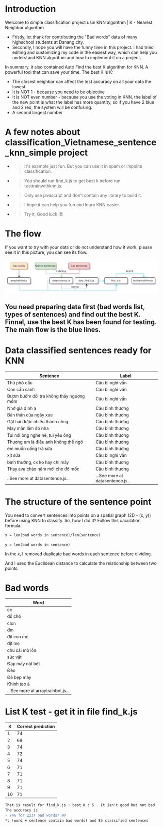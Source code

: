 # Introduction

Welcome to simple classification project usin KNN algorithm | K - Nearest Neighbor algorithm
- Fristly, let thank for contributing the "Bad words" data of many highschool students at Danang city.
- Secondly, I hope you will have the funny time in this project. I had tried editing and customizing my code in the easiest way, which can help you understand KNN algorithm and how to implement it on a project.

In summary, it also contained Auto Find the best K algorithm for KNN. A powerful tool that can save your time. The best K is K:
- The closest neighbor can affect the test accuracy on all your data the lowest
- It is NOT 1 - because you need to be objective
- It is NOT even number - because you use the voting in KNN, the label of the new point is what the label has more quantity, so if you have 2 blue and 2 red, the system will be confusing.
- A second largest number

# A few notes about classification_Vietnamese_sentence_knn_simple project

- > It's example just fun. But you can use it in spam or impolite classification.
- > You should run find_k.js to get best k before run testtrainwithknn.js.
- > Only use javascript and don't contain any library to build it.
- > I hope it can help you fun and learn KNN easier.
- > Try it, Good luck !!!!

# The flow

If you want to try with your data or do not understand how it work, please see it in this picture, you can see its flow.

![Flow](./assets/flow.JPG)

## You need preparing data first (bad words list, types of sentences) and find out the best K. Finnal, use the best K has been found for testing. The main flow is the blue lines.


# Data classified sentences ready for KNN
| Sentence | Label |
|--------------|-------|
| Thứ phò cẩu | Câu bị nghi vấn |
|Con cẩu sanh|Câu bị nghi vấn|
|Bươm bướm dối trá không thấy ngượng mồm|Câu bị nghi vấn|
|Nhớ gia đình ạ|Câu bình thường|
|Bản thân của ngày xưa|Câu bình thường|
|Gặt hái được nhiều thành công|Câu bình thường|
|May mắn lắm đó nha|Câu bình thường|
|Tui nói ông nghe nè, tui yêu ông|Câu bình thường|
|Thương em là điều anh không thể ngờ|Câu bình thường|
|em muốn uống trà sữa|Câu bình thường|
|xịt sữa|Câu bị nghi vấn|
|bình thường, cx ko hay chi mấy|Câu bình thường|
|Thay ava chào năm mới cho đỡ mốc|Câu bình thường|
|..See more at datasentence.js...|...See more at datasentence.js..|

# The structure of the sentence point
You need to convert sentences into points on a spatial graph (2D - (x, y)) before using KNN to classify. So, how I did it?
Follow this caculation formula:

    x = len(bad words in sentence)/len(sentence)

    y = len(bad words in sentence)

In the x, I removed duplicate bad words in each sentence before dividing.

And I used the Euclidean distance to calculate the relationship between two points.

# Bad words
|Word|
|----|
|cc|
|đồ chó|
|clon|
|đm|
|địt con mẹ|
|địt mẹ|
|chu cái mỏ lồn|
|súc vật|
|Đạp mày nát bét|
|Đéo|
|Đè bẹp mày|
|Khinh tao à|
|...See more at arraytrainbot.js...|

# List K test - get it in file find_k.js
|K|Correct prediction|
|---|----|
|1|74|
|2|69|
|3|74|
|4|72|
|5|74|
|6|71|
|7|71|
|8|71|
|9|71|
|10|71|

```diff
That is result for find_k.js : best K : 5 . It isn't good but not bad. That was an objective result in 10 test rounds
The accuracy is 
- 74% for 2237 bad words* @@ 
*: (word + sentence contain bad words) and 85 classified sentences 
```
